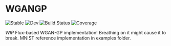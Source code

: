 # WGANGP

[![Stable](https://img.shields.io/badge/docs-stable-blue.svg)](https://vincentmolin.github.io/WGANGP.jl/stable)
[![Dev](https://img.shields.io/badge/docs-dev-blue.svg)](https://vincentmolin.github.io/WGANGP.jl/dev)
[![Build Status](https://travis-ci.com/vincentmolin/WGANGP.jl.svg?branch=main)](https://travis-ci.com/vincentmolin/WGANGP.jl)
[![Coverage](https://codecov.io/gh/vincentmolin/WGANGP.jl/branch/main/graph/badge.svg)](https://codecov.io/gh/vincentmolin/WGANGP.jl)

*WIP* Flux-based WGAN-GP implementation! Breathing on it might cause it to break. MNIST reference implementation in examples folder.
